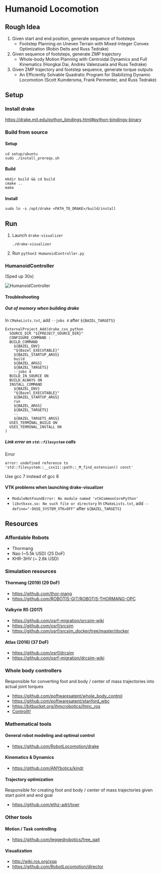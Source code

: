 # Humanoid Locomotion

## Rough Idea
1. Given start and end position, generate sequence of footsteps
   - Footstep Planning on Uneven Terrain with Mixed-Integer Convex Optimization (Robin Deits and Russ Tedrake)
1. Given sequence of footsteps, generate ZMP trajectory
   - Whole-body Motion Planning with Centroidal Dynamics and Full Kinematics (Hongkai Dai, Andrés Valenzuela and Russ Tedrake)
1. Given ZMP trajectory and footstep sequence, generate torque outputs
   - An Efficiently Solvable Quadratic Program for Stabilizing Dynamic Locomotion (Scott Kuindersma, Frank Permenter, and Russ Tedrake)


## Setup

### Install drake
<https://drake.mit.edu/python_bindings.html#python-bindings-binary>

### Build from source
#### Setup
```
cd setup/ubuntu
sudo ./install_prereqs.sh
```

#### Build
```
mkdir build && cd build
cmake ..
make
```

#### Install
```
sudo ln -s /opt/drake <PATH_TO_DRAKE>/build/install
```

## Run
1. Launch `drake-visualizer`
   ```
   ./drake-visualizer
   ```
1. Run `python3 HumanoidController.py`

### HumanoidController
(Sped up 30x)

![HumanoidController](resources/output.gif)

#### Troubleshooting

##### Out of memory when building drake
In `CMakeLists.txt`, add `--jobs 4` after `${BAZEL_TARGETS}`
```
ExternalProject_Add(drake_cxx_python
  SOURCE_DIR "${PROJECT_SOURCE_DIR}"
  CONFIGURE_COMMAND :
  BUILD_COMMAND
    ${BAZEL_ENV}
    "${Bazel_EXECUTABLE}"
    ${BAZEL_STARTUP_ARGS}
    build
    ${BAZEL_ARGS}
    ${BAZEL_TARGETS}
    --jobs 4
  BUILD_IN_SOURCE ON
  BUILD_ALWAYS ON
  INSTALL_COMMAND
    ${BAZEL_ENV}
    "${Bazel_EXECUTABLE}"
    ${BAZEL_STARTUP_ARGS}
    run
    ${BAZEL_ARGS}
    ${BAZEL_TARGETS}
    --
    ${BAZEL_TARGETS_ARGS}
  USES_TERMINAL_BUILD ON
  USES_TERMINAL_INSTALL ON
)
```

##### Link error on `std::filesystem` calls
Error
```
error: undefined reference to 'std::filesystem::__cxx11::path::_M_find_extension() const'
```
Use gcc 7 instead of gcc 8

#### VTK problems when launching drake-visualizer
- `ModuleNotFoundError: No module named 'vtkCommonCorePython'`
- `libvtkxxx.so: No such file or directory`
In `CMakeLists.txt`, add `--define="-DUSE_SYSTEM_VTK=OFF"` after `${BAZEL_TARGETS}`

## Resources

### Affordable Robots
- Thormang
- Nao (~5.5k USD) (25 DoF)
- KHR-3HV (~ 2.6k USD)

### Simulation resources

#### Thormang (2019) (29 DoF)
- <https://github.com/thor-mang>
- <https://github.com/ROBOTIS-GIT/ROBOTIS-THORMANG-OPC>

#### Valkyrie R5 (2017)
- <https://github.com/osrf-migration/srcsim-wiki>
- <https://github.com/osrf/srcsim>
- <https://github.com/osrf/srcsim_docker/tree/master/docker>

#### Atlas (2016) (37 DoF)
- <https://github.com/osrf/drcsim>
- <https://github.com/osrf-migration/drcsim-wiki>

### Whole body controllers
Responsible for converting foot and body / center of mass trajectories into actual joint torques
- <https://github.com/poftwaresatent/whole_body_control>
- <https://github.com/poftwaresatent/stanford_wbc>
- <https://bitbucket.org/ihmcrobotics/ihmc_ros>
- [ControlIt!](http://sites.utexas.edu/hcrl/files/2016/01/ijhr-2015.pdf)

### Mathematical tools
#### General robot modeling and optimal control
- <https://github.com/RobotLocomotion/drake>
#### Kinematics & Dynamics
- <https://github.com/ANYbotics/kindr>
#### Trajectory optimization
Responsible for creating foot and body / center of mass trajectories given start point and end goal
- <https://github.com/ethz-adrl/towr>

### Other tools
#### Motion / Task controlling
- <https://github.com/leggedrobotics/free_gait>

#### Visualization
- <http://wiki.ros.org/xpp>
- <https://github.com/RobotLocomotion/director>
